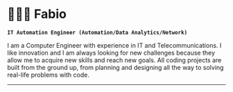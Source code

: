 # 👨🏻‍💻 Fabio

**`IT Automation Engineer (Automation/Data Analytics/Network)`**

I am a Computer Engineer with experience in IT and Telecommunications. I like innovation and I am always looking for new challenges because they allow me to acquire new skills and reach new goals. All coding projects are built from the ground up, from planning and designing all the way to solving real-life problems with code.

---



<br>
